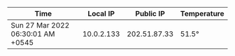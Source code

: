 | Time     | Local IP | Public IP | Temperature |
| ----------- | ----------- | ----------- | ----------- |
| Sun 27 Mar 2022 06:30:01 AM +0545      | 10.0.2.133     | 202.51.87.33  | 51.5° |
